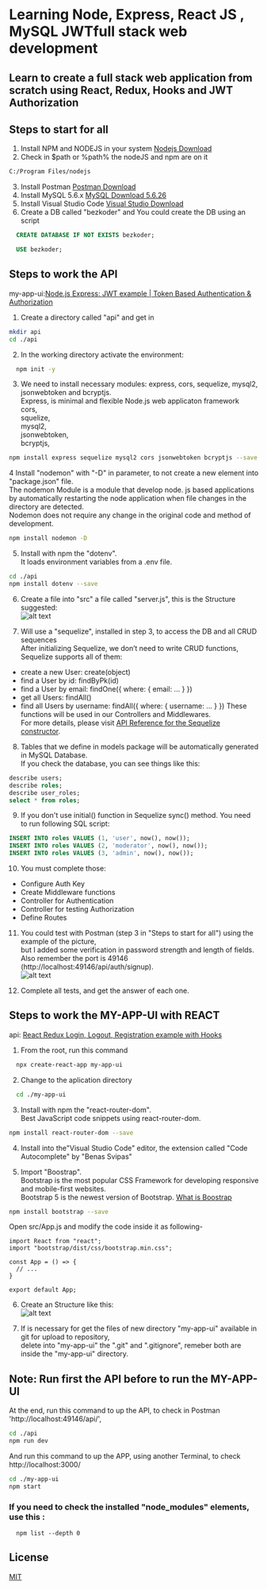 # Learning Node, Express, React JS , MySQL  JWTfull stack web development

## Learn to create a full stack web application from scratch using React, Redux, Hooks and JWT Authorization 

## Steps to start for all
1. Install NPM and NODEJS in your system 
  [Nodejs Download](https://nodejs.org/en/download/current/)
2. Check in $path or %path% the nodeJS and npm are on it
  ```bash
  C:/Program Files/nodejs
  ```
3. Install Postman
  [Postman Download](https://www.postman.com/downloads/)
4. Install MySQL 5.6.x
  [MySQL Download 5.6.26](https://downloads.mysql.com/archives/community/)
5. Install Visual Studio Code
  [Visual Studio Download](https://code.visualstudio.com/insiders/)
6. Create a DB called "bezkoder" and
  You could create the DB using an script
  ```sql
    CREATE DATABASE IF NOT EXISTS bezkoder;

    USE bezkoder;
  ```

## Steps to work the API
  my-app-ui:[Node.js Express: JWT example | Token Based Authentication & Authorization](https://www.bezkoder.com/node-js-jwt-authentication-mysql/)

1. Create a directory called "api" and get in
  ```bash
  mkdir api
  cd ./api
  ```

2. In the working directory activate the environment:
  ```bash
    npm init -y
  ```

3. We need to install necessary modules: express, cors, sequelize, mysql2, jsonwebtoken and bcryptjs.<br />
  Express, is minimal and flexible Node.js web applicaton framework<br />
  cors,<br />
  squelize,<br />
  mysql2,<br />
  jsonwebtoken,<br />
  bcryptjs,<br />
  ```bash
  npm install express sequelize mysql2 cors jsonwebtoken bcryptjs --save
  ``` 

4 Install "nodemon" with "-D" in parameter, to not create a new element into "package.json" file.<br />
  The nodemon Module is a module that develop node. js based applications by automatically restarting the node application when file changes in the directory are detected.<br />
  Nodemon does not require any change in the original code and method of development.
  ```bash
  npm install nodemon -D 
  ```

5. Install with npm the "dotenv".<br />
  It loads environment variables from a .env file.
  ```bash
  cd ./api
  npm install dotenv --save
  ```  
  
6. Create a file into "src" a file called "server.js", this is the Structure suggested: <br />
  ![alt text](https://www.bezkoder.com/wp-content/uploads/2020/01/node-js-jwt-authentication-mysql-project-structure.png)

7. Will use a "sequelize", installed in step 3, to access the DB and all CRUD sequences <br />
  After initializing Sequelize, we don’t need to write CRUD functions, Sequelize supports all of them:
  * create a new User: create(object)
  * find a User by id: findByPk(id)
  * find a User by email: findOne({ where: { email: ... } })
  * get all Users: findAll()
  * find all Users by username: findAll({ where: { username: ... } })
  These functions will be used in our Controllers and Middlewares.<br />
  For more details, please visit [API Reference for the Sequelize constructor](https://sequelize.org/master/class/lib/sequelize.js~Sequelize.html#instance-constructor-constructor).

8. Tables that we define in models package will be automatically generated in MySQL Database.<br />
  If you check the database, you can see things like this:
  ```sql
  describe users;
  describe roles;
  describe user_roles;
  select * from roles;
  ```

9. If you don't use initial() function in Sequelize sync() method. You need to run following SQL script:
  ```sql
  INSERT INTO roles VALUES (1, 'user', now(), now());
  INSERT INTO roles VALUES (2, 'moderator', now(), now());
  INSERT INTO roles VALUES (3, 'admin', now(), now());
  ```

10. You must complete those:
  * Configure Auth Key
  * Create Middleware functions
  * Controller for Authentication
  * Controller for testing Authorization
  * Define Routes

11. You could test with Postman (step 3 in "Steps to start for all") using the example of the picture, <br />
  but I added some verification in password strength and length of fields.<br />
  Also remember the port is 49146 (http://localhost:49146/api/auth/signup).<br />
  ![alt text](https://www.bezkoder.com/wp-content/uploads/2020/01/node-js-jwt-authentication-mysql-signup-new-user.png)

12. Complete all tests, and get the answer of each one.

## Steps to work the MY-APP-UI with REACT
  api: [React Redux Login, Logout, Registration example with Hooks](https://www.bezkoder.com/react-hooks-redux-login-registration-example/)

1. From the root, run this command
```bash
  npx create-react-app my-app-ui
```

2. Change to the aplication directory
```bash
  cd ./my-app-ui
```

3. Install with npm the "react-router-dom".<br />
  Best JavaScript code snippets using react-router-dom.
  ```bash
  npm install react-router-dom --save
  ```

4. Install into the"Visual Studio Code" editor, the extension called "Code Autocomplete" by "Benas Svipas"

5. Import "Boostrap".<br />
  Bootstrap is the most popular CSS Framework for developing responsive and mobile-first websites.<br />
  Bootstrap 5 is the newest version of Bootstrap. [What is Boostrap](https://www.w3schools.com/whatis/whatis_bootstrap.asp)
  ```bash
  npm install bootstrap --save
  ```
  Open src/App.js and modify the code inside it as following-
  ```node
  import React from "react";
  import "bootstrap/dist/css/bootstrap.min.css";

  const App = () => {
    // ...
  }

  export default App;
  ```
6. Create an Structure like this: <br />
  ![alt text](https://www.bezkoder.com/wp-content/uploads/2020/09/react-redux-login-registration-example-project-structure.png)

  
7. If is necessary for get the files of new directory "my-app-ui" available in git for upload to repository, <br />
  delete into "my-app-ui" the ".git" and ".gitignore", remeber both are inside the "my-app-ui" directory.

## Note: Run first the API before to run the MY-APP-UI
At the end, run this command to up the API, to check in Postman 'http://localhost:49146/api/',
  ```bash
  cd ./api
  npm run dev
  ```
And run this command to up the APP, using another Terminal, to check http://localhost:3000/
  ```bash
  cd ./my-app-ui
  npm start
  ```
### If you need to check the installed "node_modules" elements, use this :
```
  npm list --depth 0
```

## License
[MIT](https://choosealicense.com/licenses/mit/)

